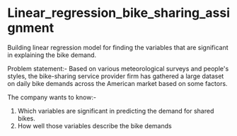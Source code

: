 # Linear_regression_bike_sharing_assignment
Building linear regression model for finding the variables that are significant in explaining the bike demand.

Problem statement:-
Based on various meteorological surveys and people's styles, the bike-sharing service provider firm has gathered a large dataset on daily bike demands across the American market based on some factors.

The company wants to know:-

1. Which variables are significant in predicting the demand for shared bikes.
2. How well those variables describe the bike demands
